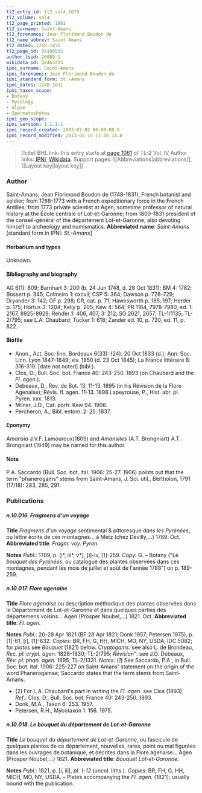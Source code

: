 ```yaml
---
tl2_entry_id: tl2_vol4_1079
tl2_volume: vol4
tl2_page_printed: 1061
tl2_surname: Saint-Amans
tl2_forenames: Jean Florimond Boudon de
tl2_name_abbrev: Saint-Amans
tl2_dates: 1748-1831
tl2_page_id: 33190532
author_lsid: 26009-1
wikidata_id: Q2464225
ipni_surname: Saint-Amans
ipni_forenames: Jean Florimond Boudon de
ipni_standard_form: St.-Amans
ipni_dates: 1748-1831
ipni_taxon_scope: 
- Botany
- Mycology
- Algae
- Spermatophytes
ipni_geo_scope: 
ipni_version: 1.1.1.1
ipni_record_created: 2003-07-02 00:00:00.0
ipni_record_modified: 2013-05-15 11:36:14.0
---
```


> [!cite] BHL link: this entry starts at [page 1061](https://www.biodiversitylibrary.org/page/33190532) of TL-2 Vol. IV
> Author links: [IPNI](https://www.ipni.org/a/26009-1), [Wikidata](https://www.wikidata.org/wiki/Q2464225). Support pages: [[Abbreviations|abbreviations]], [[Layout key|layout key]]

### Author

Saint-Amans, Jean Florimond Boudon de (1748-1831), French botanist and soldier; from 1768-1773 with a French expeditionary force in the French Antilles; from 1773 private scientist at Agen, sometime professor of natural history at the École centrale of Lot-et-Garonne; from 1800-1831 president of the conseil-général of the département Lot-et-Garonne, also devoting himself to archeology and numismatics. 
**Abbreviated name**: *Saint-Amans* \[standard form in IPNI: *St.-Amans*\]

#### Herbarium and types

Unknown.

#### Bibliography and biography

AG 6(1): 809; Barnhart 3: 200 (b. 24 Jun 1748, d. 28 Oct 1831); BM 4: 1782; Bossert p. 345; Colmeiro 1: cxcvii; CSP 5: 364; Dawson p. 728-729; Dryander 3: 142; GF p. 298; GR, cat. p. 71; Hawksworth p. 185, 197; Herder p. 175; Hortus 3: 1204; Kelly p. 205; Kew 4: 564; PR 1164, 7978-7980, ed. 1: 2167, 8925-8929; Rehder 1: 406, 407, 3: 212; SO 2621, 2657; TL-1/1135; TL-2/795; see L.A. Chaubard; Tucker 1: 618; Zander ed. 10, p. 720, ed. 11, p. 822.

#### Biofile

- Anon., Act. Soc. linn. Bordeaux 6(33): (24). 20 Oct 1833 (d.); Ann. Soc. Linn. Lyon 1847-1849: xiv. 1850 (d. 23 Oct 1845); La France littéraire 8: 316-319. \[date not noted\] (bibl.).
- Clos, D., Bull. Soc. bot. France 40: 243-250. 1893 (on Chaubard and the *Fl. agen.*).
- Debeaux, D., Rev. de Bot. 13: 11-13. 1895 (in his Révision de la Flore Agenaise); Révis. fl. agen. 11-13. 1898.Lapeyrouse, P., Hist. abr. pl. Pyren. xxx. 1813.
- Milner, J.D., Cat. portr. Kew 94. 1906.
- Percheron, A., Bibl. entom. 2: 25. 1837.

#### Eponymy

*Amansia* J.V.F. Lamouroux(1809) and *Amansites* (A.T. Brongniart) A.T. Brongniart (1849) may be named for this author.

#### Note

P.A. Saccardo (Bull. Soc. bot. ital. 1906: 25-27. 1906) points out that the term "phanerogams" stems from Saint-Amans, J. Sci. util., Bertholon, 1791 (17/18): 283, 285, 291.

### Publications

##### n.10.016. Fragmens d'un voyage

**Title**
*Fragmens d'un voyage* sentimental & pittoresque *dans les Pyrénées*, ou lettre écrite de ces montagnes... à Metz (chez Devilly,...) 1789. Oct.
**Abbreviated title**: *Fragm. voy. Pyrén.*

**Notes**
*Publ*.: 1789, p. \[i\*, iii\*, v\*\], \[i\]-iv, \[1\]-259. *Copy*: G. – Botany ("Le *bouquet des Pyrénées*, ou catalogue des plantes observées dans ces montagnes, pendant les mois de juillet et août de l'année 1788") on p. 189-259.

##### n.10.017. Flore agenaise

**Title**
*Flore agenaise* ou description méthodique des plantes observées dans le Département de Lot-et-Garonne et dans quelques parties des départemens voisins... Agen (Prosper Noubel,...) 1821. Oct.
**Abbreviated title**: *Fl. agen.*

**Notes**
*Publ*.: 20-28 Apr 1821 (BF 28 Apr 1821; Donk 1957; Petersen 1975), p. \[1\]-61, \[i\], \[1\]-632. *Copies*: BR, FH, G, HH, MICH, MO, NY, USDA; IDC 5082; for *plates* see *Bouquet* (1821) below.
*Cryptogams*: see also L. de Brondeau, *Rec. pl. crypt. agen.* 1828-1830; TL-2/795; *Révision*": see J.O. Debeaux, *Rév. pl. phan. agen.* 1895, TL-2/1331.
*Notes*: (*1*) See Saccardo, P.A., in Bull. Soc. bot. ital. 1906: 225-227 on Saint-Amans' statement on the origin of the word Phanerogamae; Saccardo states that the term stems from Saint-Amans.
- (2) For L.A. Chaubard's part in writing the *Fl. agen.* see Clos (1893).
*Ref*.: Clos, D., Bull. Soc. bot. France 40: 243-250. 1893.
- Donk, M.A., Taxon 6: 253. 1957.
- Petersen, R.H., Mycotaxon 1: 156. 1975.

##### n.10.018. Le bouquet du département de Lot-et-Garonne

**Title**
*Le bouquet du département de Lot-et-Garonne*, ou fascicule de quelques plantes de ce département, nouvelles, rares, point ou mal figurées dans les ouvrages de botanique, et décrites dans la Flore agenaise... Agen (Prosper Noubel,...) 1821.
**Abbreviated title**: *Bouquet Lot-et-Garonne*.

**Notes**
*Publ*.: 1821, p. \[i, iii\], *pl. 1-12* (uncol. liths.). *Copies*: BR, FH, G, HH, MICH, MO, NY, USDA. – Plates accompanying the *Fl. agen.* (1821); usually bound with the publication.

